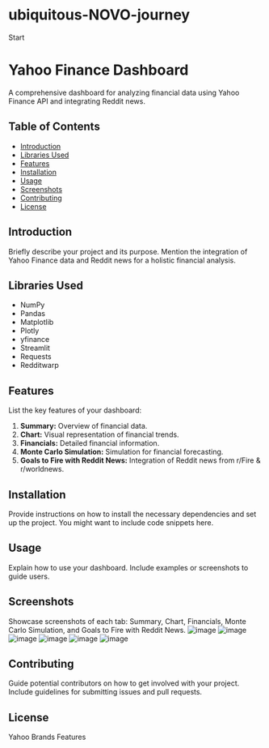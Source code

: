 # ubiquitous-NOVO-journey
Start
# Yahoo Finance Dashboard

A comprehensive dashboard for analyzing financial data using Yahoo Finance API and integrating Reddit news.

## Table of Contents
- [Introduction](#introduction)
- [Libraries Used](#libraries-used)
- [Features](#features)
- [Installation](#installation)
- [Usage](#usage)
- [Screenshots](#screenshots)
- [Contributing](#contributing)
- [License](#license)

## Introduction

Briefly describe your project and its purpose. Mention the integration of Yahoo Finance data and Reddit news for a holistic financial analysis.

## Libraries Used

- NumPy
- Pandas
- Matplotlib
- Plotly
- yfinance
- Streamlit
- Requests
- Redditwarp

## Features

List the key features of your dashboard:

1. **Summary:** Overview of financial data.
2. **Chart:** Visual representation of financial trends.
3. **Financials:** Detailed financial information.
4. **Monte Carlo Simulation:** Simulation for financial forecasting.
5. **Goals to Fire with Reddit News:** Integration of Reddit news from r/Fire & r/worldnews.

## Installation

Provide instructions on how to install the necessary dependencies and set up the project. You might want to include code snippets here.

## Usage

Explain how to use your dashboard. Include examples or screenshots to guide users.

## Screenshots

Showcase screenshots of each tab: Summary, Chart, Financials, Monte Carlo Simulation, and Goals to Fire with Reddit News.
![image](https://github.com/K10Bops/ubiquitous-NOVO-journey/assets/150555667/9c107d48-9e4a-4569-b080-93b3f3344428)
![image](https://github.com/K10Bops/ubiquitous-NOVO-journey/assets/150555667/06cbf7e3-9f77-4b1e-a931-ef0ea63705ac)
![image](https://github.com/K10Bops/ubiquitous-NOVO-journey/assets/150555667/5f67e75b-dc71-4f0e-a166-5dc26fd721bb)
![image](https://github.com/K10Bops/ubiquitous-NOVO-journey/assets/150555667/29a9fdff-e5b3-4db2-90d4-dd1a2477610d)
![image](https://github.com/K10Bops/ubiquitous-NOVO-journey/assets/150555667/19a76869-ac41-4711-8ba0-dcede4287ad3)
![image](https://github.com/K10Bops/ubiquitous-NOVO-journey/assets/150555667/21f45c91-d45b-4069-ae01-fb36ec00f5bf)


## Contributing

Guide potential contributors on how to get involved with your project. Include guidelines for submitting issues and pull requests.

## License
Yahoo Brands Features

